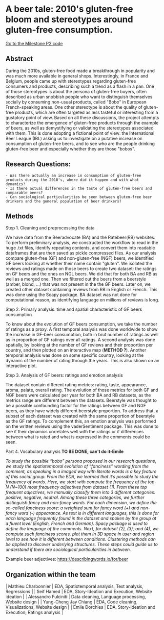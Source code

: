 # A beer tale: 2010's gluten-free bloom and stereotypes around gluten-free consumption.

[Go to the Milestone P2 code](./code/P2_Milestone.ipynb)

## Abstract

During the 2010s, gluten-free food made a breakthrough in popularity and was much more available in general shops. Interestingly, in France and Belgium, people came up with stereotypes regarding gluten-free consumers and products, describing such a trend as a flash in a pan. One of those stereotypes is about the persona of gluten-free buyers, often described as urban snobbish people who want to distinguish themselves socially by consuming non-usual products, called "Bobo" in European French-speaking areas. One other stereotype is about the quality of gluten-free products, which are often targeted as less tasteful or interesting from a gustatory point of view. Based on all these discussions, the project attempts to characterize the emergence of gluten-free products through the example of beers, as well as demystifying or validating the stereotypes associated with them.
This is done adopting a fictional point of view: the International Beer League (IBL) asking us to investigate on a putative increase on consumption of gluten-free beers, and to see who are the people drinking gluten-free beer and especially whether they are those "bobos".

## Research Questions:
    - Was there actually an increase in consumption of gluten-free products during the 2010's, where did it happen and with what dynamics?
    - Is there actual differences in the taste of gluten-free beers and comparable beers?
    - Can sociological particularities be seen between gluten-free beer drinkers and the general population of beer drinkers?

## Methods

Step 1. Cleaning and preprocessing the data

We have data from the Beeradvocate (BA) and the Ratebeer(RB) websites. To perform preliminary analysis, we constructed the workflow to read in the huge .txt files, identify repeating contents, and convert them into readable dataframes that are then saved as pickle compressed files. As our analysis compare gluten-free (GF) and non-gluten-free (NGF) beers, we identified GF beers looking at whether their name contain "gluten". We isolated the reviews and ratings made on those beers to create two dataset: the ratings on GF beers and the ones on NGL beers. We did that for both BA and RB as well as a merged one. Then we filtered out the beers from a beerstyle (amber, blond, ...) that was not present in the the GF beers. Later on, we created other dataset containing reviews from RB in English or French. This was done using the Scapy package. BA dataset was not done for computational reason, as identifying language on millions of reviews is long.


Step 2. Primary analysis: time and spatial characteristic of GF beers consumption

To know about the evolution of GF beers consumption, we take the number of ratings as a proxy. A first temporal analysis was done worldwide to show the increase in GF-beer consumption, both in brut number of ratings as well as in proportion of GF ratings over all ratings. A second analysis was done spatially, by looking at the number of GF reviews and their proportion per country, and then plotted on an interactive map (**METHOD ?**). Another temporal analysis was done on some specific country, looking at the dynamic of the number of rating through the years. This is also shown on an interactive plot.


Step 3. Analysis of GF beers: ratings and emotion analysis

The dataset contain different rating metrics: rating, taste, appearance, aroma, palate, overall rating. The evolution of those metrics for both GF and NGF beers were calculated per year for both BA and RB datasets, as the metrics range are different between the datasets. Beerstyle was thought to be a possible confounding factor for the ratings between GF and NGF beers, as they have widely different beerstyle proportion. To address that, a subset of each dataset was created with the same proportion of beerstyle as the GF ratings. 
To complement this, an emotion analysis was performed on the written reviews using the vaderSentiment package. This was done to see if their dynamics correlates well with the ratings or if differences between what is rated and what is expressed in the comments could be seen.


Part 4. Vocabulary analysis **TO BE DONE, can't do it-Emile**

_To study the possible “bobo” persona proposed in our research questions, we study the spatiotemporal evolution of “fanciness” wording from the comment, as speaking in a imaged way with literate words is a key feature of this social group. From the EDA, we learned that it’s possible to study the frequency of words. Here, we start with compute the frequency of the top-N (N~100) most frequency adjectives from dataset (1). From these top frequent adjectives, we manually classify them into 3 different categories: positive, negative, neutral. Among these three categories, we further distinguish fancy and non-fancy words. For each dimension, we define the so-called fanciness score: a weighted sum for fancy word (+) and non-fancy word (-) appearance. As text is in different languages, this is done for each language frequently found in the dataset and spoken by the group at a fluent level (English, French and German).  Spacy package is used to define the language of the comments.
Next, for dataset (2), (3), and (4), we compute such fanciness scores, plot them in 3D space in user and region level to see how it is different between conditions. Clustering methods can be applied to discover underlying structures. These steps could guide us to understand if there are sociological particularities in between._

Example beer adjectives: https://describingwords.io/for/beer


## Organization within the team

| Mathieu Charbonnier   | EDA, Spatiotemporal analysis, Text analysis, Regressions |
| Seif Hamed            | EDA, Story-Ideation and Execution, Website ideation    |
| Alessandro Fulciniti  | Data cleaning, Language processing, Website design      |
| Yung-Cheng Jay Chiang | EDA, Code cleaning, Visualizations, Website design     |
| Emile Dorchies        | EDA, Story-Ideation and Execution, Ratings analysis     |


